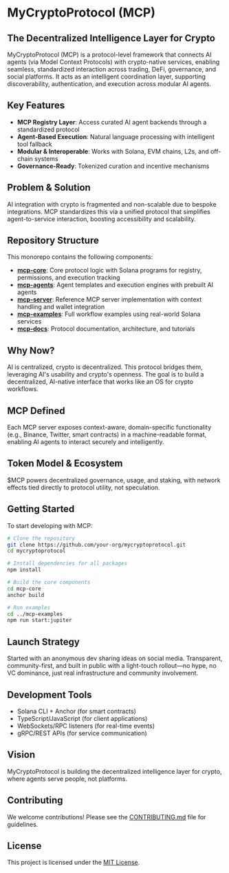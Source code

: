 # MyCryptoProtocol (MCP)

## The Decentralized Intelligence Layer for Crypto

MyCryptoProtocol (MCP) is a protocol-level framework that connects AI agents (via Model Context Protocols) with crypto-native services, enabling seamless, standardized interaction across trading, DeFi, governance, and social platforms. It acts as an intelligent coordination layer, supporting discoverability, authentication, and execution across modular AI agents.

## Key Features

- **MCP Registry Layer**: Access curated AI agent backends through a standardized protocol
- **Agent-Based Execution**: Natural language processing with intelligent tool fallback
- **Modular & Interoperable**: Works with Solana, EVM chains, L2s, and off-chain systems
- **Governance-Ready**: Tokenized curation and incentive mechanisms

## Problem & Solution

AI integration with crypto is fragmented and non-scalable due to bespoke integrations. MCP standardizes this via a unified protocol that simplifies agent-to-service interaction, boosting accessibility and scalability.

## Repository Structure

This monorepo contains the following components:

- [**mcp-core**](https://github.com/MyCryptoProtocol/mcp-core): Core protocol logic with Solana programs for registry, permissions, and execution tracking
- [**mcp-agents**](https://github.com/MyCryptoProtocol/mcp-agents): Agent templates and execution engines with prebuilt AI agents
- [**mcp-server**](https://github.com/MyCryptoProtocol/mcp-server): Reference MCP server implementation with context handling and wallet integration
- [**mcp-examples**](https://github.com/MyCryptoProtocol/mcp-examples): Full workflow examples using real-world Solana services
- [**mcp-docs**](https://github.com/MyCryptoProtocol/mcp-docs): Protocol documentation, architecture, and tutorials

## Why Now?

AI is centralized, crypto is decentralized. This protocol bridges them, leveraging AI's usability and crypto's openness. The goal is to build a decentralized, AI-native interface that works like an OS for crypto workflows.

## MCP Defined

Each MCP server exposes context-aware, domain-specific functionality (e.g., Binance, Twitter, smart contracts) in a machine-readable format, enabling AI agents to interact securely and intelligently.

## Token Model & Ecosystem

$MCP powers decentralized governance, usage, and staking, with network effects tied directly to protocol utility, not speculation.

## Getting Started

To start developing with MCP:

```bash
# Clone the repository
git clone https://github.com/your-org/mycryptoprotocol.git
cd mycryptoprotocol

# Install dependencies for all packages
npm install

# Build the core components
cd mcp-core
anchor build

# Run examples
cd ../mcp-examples
npm run start:jupiter
```

## Launch Strategy

Started with an anonymous dev sharing ideas on social media. Transparent, community-first, and built in public with a light-touch rollout—no hype, no VC dominance, just real infrastructure and community involvement.

## Development Tools

- Solana CLI + Anchor (for smart contracts)
- TypeScript/JavaScript (for client applications)
- WebSockets/RPC listeners (for real-time events)
- gRPC/REST APIs (for service communication)

## Vision

MyCryptoProtocol is building the decentralized intelligence layer for crypto, where agents serve people, not platforms.

## Contributing

We welcome contributions! Please see the [CONTRIBUTING.md](./CONTRIBUTING.md) file for guidelines.

## License

This project is licensed under the [MIT License](./LICENSE).
